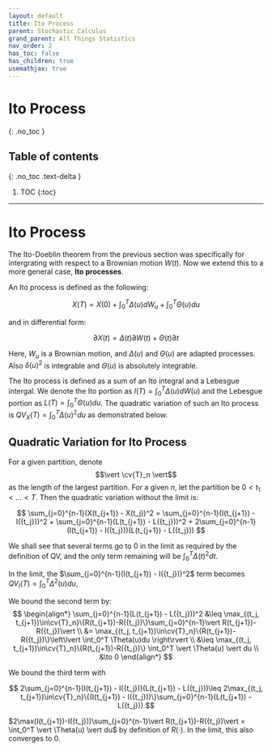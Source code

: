 ```yaml
---
layout: default
title: Ito Process
parent: Stochastic Calculus
grand_parent: All Things Statistics
nav_order: 2
has_toc: false
has_children: true
usemathjax: true
---
```


# Ito Process
{: .no_toc }

## Table of contents
{: .no_toc .text-delta }

1. TOC
{:toc}

---

$\renewcommand{\reals}{\mathbb{R}}$ $\newcommand{\nats}{\mathbb{N}}$ $\newcommand{\ind}{\mathbb{1}}$  $\newcommand{\pr}{\mathbb{P}}$ $\newcommand{\cv}[1]{\mathcal{#1}}$ $\newcommand{\nul}{\varnothing}$ $\newcommand{\eps}{\varepsilon}$ $\newcommand{\E}{\mathbb{E}}$ $\newcommand{\abs}[1]{\left\lvert #1 \right\rvert}$

# Ito Process

The Ito-Doeblin theorem from the previous section was specifically for intergrating with respect to a Brownian motion $W(t)$. Now we extend this to a more general case, **Ito processes**.

An Ito process is defined as the following:

$$
X(T) = X(0) + \int_0^T \Delta(u)d W_u + \int_0^T \Theta(u) du
$$

and in differential form:

$$\partial X(t) = \Delta(t) \partial W(t) + \Theta(t)\partial t$$

Here, $W_u$ is a Brownian motion, and $\Delta(u)$ and $\Theta(u)$ are adapted processes. Also $\delta(u)^2$ is integrable and $\Theta(u)$ is absolutely integrable.

The Ito process is defined as a sum of an Ito integral and a Lebesgue intergal. We denote the Ito portion as $I(T) = \int_0^T \Delta(u)dW(u)$ and the Lebesgue portion as $L(T) = \int_0^T \Theta(u)du$. The quadratic variation of such an Ito process is $QV_X(T) = \int_0^T \Delta(u)^2 du$ as demonstrated below.

## Quadratic Variation for Ito Process

For a given partition, denote $$\vert \cv{T}_n \vert$$ as the length of the largest partition. For a given $n$, let the partition be $0 < t_1 < ... < T$. Then the quadratic variation without the limit is:

$$
\sum_{j=0}^{n-1}(X(t_{j+1}) - X(t_j))^2 = \sum_{j=0}^{n-1}(I(t_{j+1}) - I({t_j}))^2 + \sum_{j=0}^{n-1}(L(t_{j+1}) - L({t_j}))^2 + 2\sum_{j=0}^{n-1}(I(t_{j+1}) - I({t_j}))(L(t_{j+1}) - L({t_j}))
$$

We shall see that several terms go to 0 in the limit as required by the definition of QV, and the only term remaining will be $\int_0^T \Delta(t)^2dt$.

In the limit, the $\sum_{j=0}^{n-1}(I(t_{j+1}) - I({t_j}))^2$ term becomes $QV_{I}(T) = \int_0^T \Delta^2(u)du$.

We bound the second term by:
$$
\begin{align*}
    \sum_{j=0}^{n-1}(L(t_{j+1}) - L({t_j}))^2 &\leq \max_{(t_j, t_{j+1})\in\cv{T}_n}\{R(t_{j+1})-R({t_j})\}\sum_{j=0}^{n-1}\vert R(t_{j+1})-R({t_j})\vert \\
    &= \max_{(t_j, t_{j+1})\in\cv{T}_n}\{R(t_{j+1})-R({t_j})\}\left\lvert \int_0^T \Theta(u)du \right\rvert \\
    &\leq \max_{(t_j, t_{j+1})\in\cv{T}_n}\{R(t_{j+1})-R({t_j})\} \int_0^T \vert \Theta(u) \vert du \\
    &\to 0
\end{align*}
$$

We bound the third term with 

$$
2\sum_{j=0}^{n-1}(I(t_{j+1}) - I({t_j}))(L(t_{j+1}) - L({t_j}))\leq 2\max_{(t_j, t_{j+1})\in\cv{T}_n}\{(I(t_{j+1}) - I({t_j}))\}\sum_{j=0}^{n-1}(L(t_{j+1}) - L({t_j}))
$$

$2\max(I(t_{j+1})-I({t_j}))\sum_{j=0}^{n-1}\vert R(t_{j+1})-R({t_j})\vert = \int_0^T \vert \Theta(u) \vert du$ by definition of $R(\cdot)$. In the limit, this also converges to 0.






